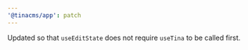 ```yaml
---
'@tinacms/app': patch
---
```


Updated so that `useEditState` does not require `useTina` to be called first.
